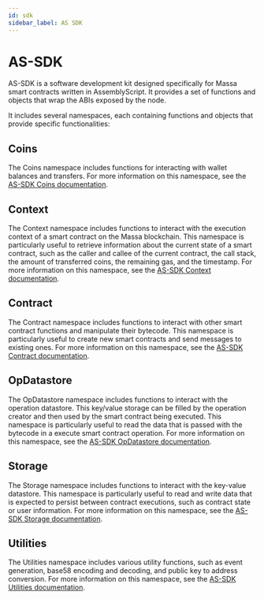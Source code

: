 ```yaml
---
id: sdk
sidebar_label: AS SDK
---
```


# AS-SDK

AS-SDK is a software development kit designed specifically for Massa smart contracts written in AssemblyScript. It provides a set of functions and objects that wrap the ABIs exposed by the node.

It includes several namespaces, each containing functions and objects that provide specific functionalities:

## Coins

The Coins namespace includes functions for interacting with wallet balances and transfers. For more information on this namespace, see the [AS-SDK Coins documentation](https://as-sdk.docs.massa.net/modules/Coins.html).

<!-- or take a [tour of its functionalities](todo). -->

## Context

The Context namespace includes functions to interact with the execution context of a smart contract on the Massa blockchain. This namespace is particularly useful to retrieve information about the current state of a smart contract, such as the caller and callee of the current contract, the call stack, the amount of transferred coins, the remaining gas, and the timestamp. For more information on this namespace, see the [AS-SDK Context documentation](https://as-sdk.docs.massa.net/modules/Context.html).

<!-- or take a [tour of its functionalities](todo). -->

## Contract

The Contract namespace includes functions to interact with other smart contract functions and manipulate their bytecode. This namespace is particularly useful to create new smart contracts and send messages to existing ones. For more information on this namespace, see the [AS-SDK Contract documentation](https://as-sdk.docs.massa.net/modules/Contract.html).

<!-- or take a [tour of its functionalities](todo). -->

## OpDatastore

The OpDatastore namespace includes functions to interact with the operation datastore. This key/value storage can be filled by the operation creator and then used by the smart contract being executed. This namespace is particularly useful to read the data that is passed with the bytecode in a execute smart contract operation. For more information on this namespace, see the [AS-SDK OpDatastore documentation](https://as-sdk.docs.massa.net/modules/OpDatastore.html).

<!-- or take a [tour of its functionalities](todo). -->

## Storage

The Storage namespace includes functions to interact with the key-value datastore. This namespace is particularly useful to read and write data that is expected to persist between contract executions, such as contract state or user information. For more information on this namespace, see the [AS-SDK Storage documentation](https://as-sdk.docs.massa.net/modules/Storage.html).

<!-- or take a [tour of its functionalities](todo). -->

## Utilities

The Utilities namespace includes various utility functions, such as event generation, base58 encoding and decoding, and public key to address conversion. For more information on this namespace, see the [AS-SDK Utilities documentation](https://as-sdk.docs.massa.net/modules/Utilities.html).

<!-- or take a [tour of its functionalities](todo). -->
